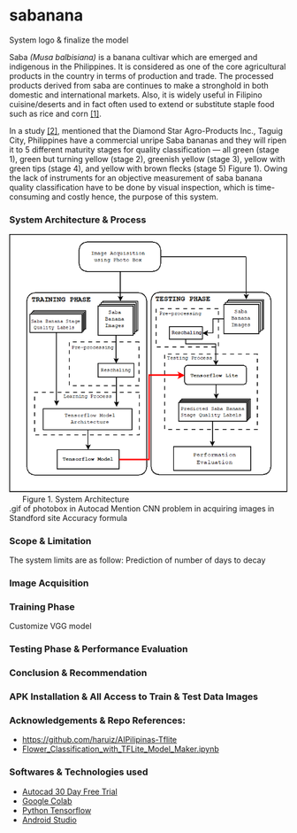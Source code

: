 # sabanana

System logo & finalize the model

Saba *(Musa balbisiana)* is a banana cultivar which are emerged and indigenous in the Philippines. It is considered as one of the core agricultural products in the country in terms of production and trade. The processed products derived from saba are continues to make a stronghold in both domestic and international markets. Also, it is widely useful in Filipino cuisine/deserts and in fact often used to extend or substitute staple food such as rice and corn [[1]](http://cagayandeoro.da.gov.ph/wp-content/uploads/2013/04/SABA-BANANA-PRODUCTION-GUIDE.pdf). 

In a study [[2]](https://www.researchgate.net/publication/329268613_Effect_of_maturity_on_in_vitro_starch_digestibility_of_Saba_banana_Musa_%27saba%27_Musa_acuminata_x_Musa_balbisiana), mentioned that the Diamond Star Agro-Products Inc., Taguig City, Philippines have a commercial unripe Saba bananas and they will ripen it to 5 different maturity stages for quality classification — all green (stage 1), green but turning yellow (stage 2), greenish yellow (stage 3), yellow with green tips (stage 4), and yellow with brown flecks (stage 5) Figure 1). Owing the lack of instruments for an objective measurement of saba banana quality classification have  to be done by visual inspection, which is time-consuming and costly hence, the purpose of this system.

### System Architecture & Process

![System Architecture](/docs/SystemArchitecture.png?raw=true "System Architecture") 
&nbsp;&nbsp;&nbsp;&nbsp;&nbsp;&nbsp;Figure 1. System Architecture \
.gif of photobox in Autocad
Mention CNN problem in acquiring images in Standford site
Accuracy formula

### Scope & Limitation

The system limits are as follow:
Prediction of number of days to decay

### Image Acquisition 

### Training Phase
Customize VGG model

### Testing Phase & Performance Evaluation

### Conclusion & Recommendation

### APK Installation & All Access to Train & Test Data Images

### Acknowledgements & Repo References:
* https://github.com/haruiz/AIPilipinas-Tflite
* [Flower_Classification_with_TFLite_Model_Maker.ipynb](https://colab.research.google.com/github/tensorflow/examples/blob/master/lite/codelabs/flower_classification/ml/Flower_Classification_with_TFLite_Model_Maker.ipynb#scrollTo=w-VDriAdsowu)

### Softwares & Technologies used
* [Autocad 30 Day Free Trial](https://www.autodesk.com/products/autocad/free-trial?support=ADVANCED)
* [Google Colab](https://colab.research.google.com/github/tensorflow/examples/blob/master/courses/udacity_intro_to_tensorflow_for_deep_learning/l01c01_introduction_to_colab_and_python.ipynb)
* [Python Tensorflow](https://www.tensorflow.org/api_docs/python/tf)
* [Android Studio](https://www.googleadservices.com/pagead/aclk?sa=L&ai=DChcSEwiTqazNoKDtAhUSrJYKHRyOAHMYABAAGgJ0bA&ohost=www.google.com&cid=CAESQOD2AZ6OOar0hfMGS_2FivLqtWL7WDFZO0Ti6qpBWJJ8K5jRcK96pGs52tw_-4P7xTHlDyECzaEzVPA94-fOJHc&sig=AOD64_3_GS6dGOpThU7djb-CqZH8LWOxvw&q&adurl&ved=2ahUKEwiHkqbNoKDtAhViHKYKHWnPAj4Q0Qx6BAgaEAE)